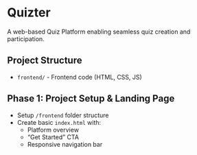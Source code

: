 # Quizter

A web-based Quiz Platform enabling seamless quiz creation and participation.

## Project Structure

- `frontend/` - Frontend code (HTML, CSS, JS)

## Phase 1: Project Setup & Landing Page
- Setup `/frontend` folder structure
- Create basic `index.html` with:
  - Platform overview
  - “Get Started” CTA
  - Responsive navigation bar